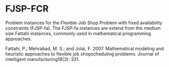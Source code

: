 # FJSP-FCR
Problem instances for the Flexible Job Shop Problem with fixed availability constraints (FJSP-fa). The FJSP-fa instances are extend from the medium size Fattahi instances, commonly used in mathematical programming approaches.

Fattahi, P.; Mehrabad, M. S.; and Jolai, F. 2007. Mathematical modeling and heuristic approaches to flexible job shopscheduling problems. Journal of intelligent manufacturing18(3): 331.

